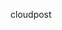 <html>
   <head>
      <title>cloudpost</title>
   </head>
   <body>
      <p>cloudpost</p>
   </body>
</html>
